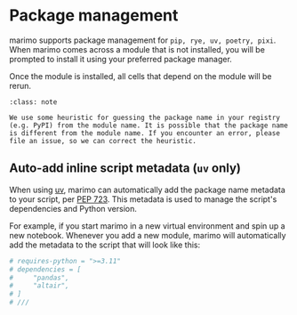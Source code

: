 # Package management

marimo supports package management for `pip, rye, uv, poetry, pixi`. When marimo comes across a module that is not installed, you will be prompted to install it using your preferred package manager.

Once the module is installed, all cells that depend on the module will be rerun.

```{admonition} Package Installation
:class: note

We use some heuristic for guessing the package name in your registry (e.g. PyPI) from the module name. It is possible that the package name is different from the module name. If you encounter an error, please file an issue, so we can correct the heuristic.
```

## Auto-add inline script metadata (`uv` only)

When using [uv](https://docs.astral.sh/uv), marimo can automatically add the package name metadata to your script, per [PEP 723](https://peps.python.org/pep-0723/). This metadata is used to manage the script's dependencies and Python version.

For example, if you start marimo in a new virtual environment and spin up a new notebook. Whenever you add a new module, marimo will automatically add the metadata to the script that will look like this:

```python
# requires-python = ">=3.11"
# dependencies = [
#     "pandas",
#     "altair",
# ]
# ///
```
